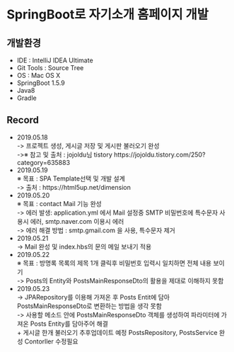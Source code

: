 <h1>SpringBoot로 자기소개 홈페이지 개발</h1>

<h2>개발환경</h2>
<ul>
 <li>IDE : IntelliJ IDEA Ultimate</li>
 <li>Git Tools : Source Tree</li>
 <li>OS : Mac OS X</li>
 <li>SpringBoot 1.5.9</li>
 <li>Java8</li>
 <li>Gradle</li>
</ul>

<h2>Record</h2>
<ul>
 <li>2019.05.18</li>
  -> 프로젝트 생성, 게시글 저장 및 게시판 불러오기 완성<br>
  ->※ 참고 및 출처 : jojoldu님 tistory  https://jojoldu.tistory.com/250?category=635883<br>
 <li>2019.05.19</li>
  ※ 목표 : SPA Template선택 및 개발 설계<br>
  -> 출처 : https://html5up.net/dimension<br>
 <li>2019.05.20</li>
 ※ 목표 : contact Mail 기능 완성<br>
 -> 에러 발생: application.yml 에서 Mail 설정중 SMTP 비밀번호에 특수문자 사용시 에러, smtp.naver.com 이용시 에러 <br>
 -> 에러 해결 방법 : smtp.gmail.com 을 사용, 특수문자 제거<br>
 <li>2019.05.21</li>
 -> Mail 완성 및 index.hbs의 문의 메일 보내기 적용<br>
 <li>2019.05.22</li>
 ※ 목표 : 방명록 목록의 제목 1개 클릭후 비밀번호 입력시 일치하면 전체 내용 보이기<br> 
 -> Posts의 Entity와 PostsMainResponseDto의 활용을 제대로 이해하지 못함<br>
 <li>2019.05.23</li>
 -> JPARepository를 이용해 가져온 후  Posts Entit에 담아 PostsMainResponseDto로 변환하는 방법을 생각 못함<br>
 -> 사용할 메소드 안에 PostsMainResponseDto 객체를 생성하여 파라미터에 가져온 Posts Entity를 담아주어 해결<br>
   + 게시글 한개 불러오기 추후업데이트 예정 PostsRepository, PostsService 완성 Contorller 수정필요<br> 
</ul> 
